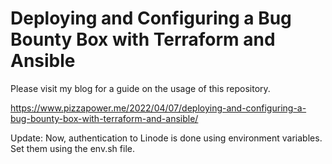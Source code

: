 # Deploying and Configuring a Bug Bounty Box with Terraform and Ansible

Please visit my blog for a guide on the usage of this repository. 

https://www.pizzapower.me/2022/04/07/deploying-and-configuring-a-bug-bounty-box-with-terraform-and-ansible/


Update: Now, authentication to Linode is done using environment variables. Set them using the env.sh file. 
